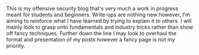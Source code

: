 This is my offensive security blog that's very much a work in progress meant for students and beginners. Write-ups are nothing new however, I'm aiming to reinforce what I have learned by trying to explain it to others. I will mainly look to grasp onto fundamentals and industry tricks rather than show off fancy techniques. Further down the line I may look to overhaul the format and presentation of my posts however a fancy page is not my priority.

<!--#include FILE="https://github.com/dozmert/Security-Labs/blob/main/README.md" -->